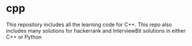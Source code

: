 # cpp
This repository includes all the learning code for C++.
This repo also includes many solutions for hackerrank and InterviewBit solutions in either C++ or Python
